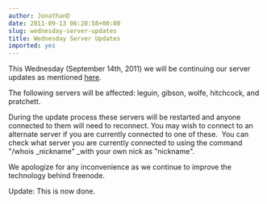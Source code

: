 ```yaml
---
author: JonathanD
date: 2011-09-13 06:20:58+00:00
slug: wednesday-server-updates
title: Wednesday Server Updates
imported: yes
---
```

This Wednesday (September 14th, 2011) we will be continuing our server updates as mentioned [here](http://blog.freenode.net/2011/09/ircd-upgrades/).

The following servers will be affected: leguin, gibson, wolfe, hitchcock, and pratchett.

During the update process these servers will be restarted and anyone connected to them will need to reconnect. You may wish to connect to an alternate server if you are currently connected to one of these.  You can check what server you are currently connected to using the command "/whois _nickname" _with your own nick as "nickname".

We apologize for any inconvenience as we continue to improve the technology behind freenode.

Update: This is now done.
